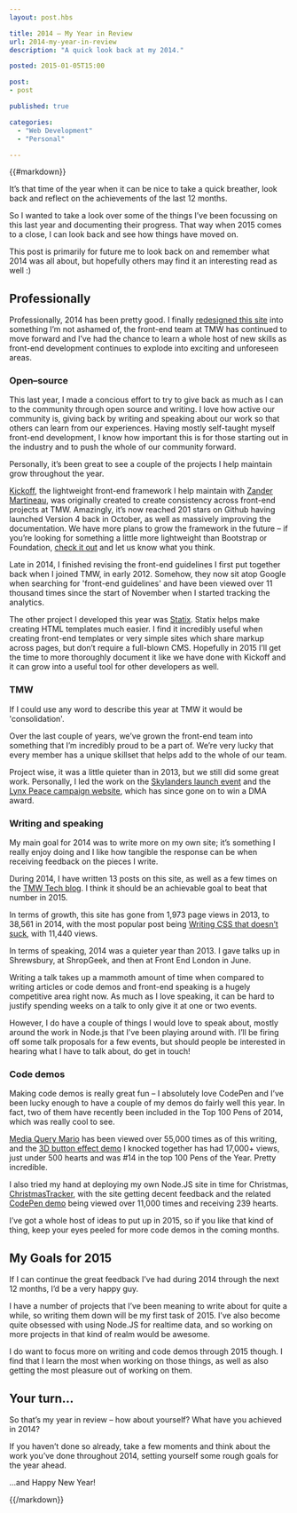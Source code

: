 ```yaml
---
layout: post.hbs

title: 2014 – My Year in Review
url: 2014-my-year-in-review
description: "A quick look back at my 2014."

posted: 2015-01-05T15:00

post:
- post

published: true

categories:
  - "Web Development"
  - "Personal"

---
```


{{#markdown}}

It’s that time of the year when it can be nice to take a quick breather, look back and reflect on the achievements of the last 12 months.

So I wanted to take a look over some of the things I’ve been focussing on this last year and documenting their progress.  That way when 2015 comes to a close, I can look back and see how things have moved on.

This post is primarily for future me to look back on and remember what 2014 was all about, but hopefully others may find it an interesting read as well :)


## Professionally

Professionally, 2014 has been pretty good.  I finally [redesigned this site](/blog/sweating-the-detail) into something I’m not ashamed of, the front-end team at TMW has continued to move forward and I’ve had the chance to learn a whole host of new skills as front-end development continues to explode into exciting and unforeseen areas.


### Open–source

This last year, I made a concious effort to try to give back as much as I can to the community through open source and writing.  I love how active our community is, giving back by writing and speaking about our work so that others can learn from our experiences.  Having mostly self-taught myself front-end development, I know how important this is for those starting out in the industry and to push the whole of our community forward.

Personally, it’s been great to see a couple of the projects I help maintain grow throughout the year.

[Kickoff](http://tmwagency.github.io/kickoff/), the lightweight front-end framework I help maintain with [Zander Martineau](https://twitter.com/mrmartineau), was originally created to create consistency across front-end projects at TMW.  Amazingly, it’s now reached 201 stars on Github having launched Version 4 back in October, as well as massively improving the documentation.  We have more plans to grow the framework in the future – if you’re looking for something a little more lightweight than Bootstrap or Foundation, [check it out](http://tmwagency.github.io/kickoff/) and let us know what you think.

Late in 2014, I finished revising the front-end guidelines I first put together back when I joined TMW, in early 2012.  Somehow, they now sit atop Google when searching for 'front-end guidelines' and have been viewed over 11 thousand times since the start of November when I started tracking the analytics.

The other project I developed this year was [Statix](https://github.com/tmwagency/statix). Statix helps make creating HTML templates much easier.  I find it incredibly useful when creating front-end templates or very simple sites which share markup across pages, but don’t require a full-blown CMS.  Hopefully in 2015 I’ll get the time to more thoroughly document it like we have done with Kickoff and it can grow into a useful tool for other developers as well.

### TMW

If I could use any word to describe this year at TMW it would be 'consolidation'.

Over the last couple of years, we’ve grown the front-end team into something that I’m incredibly proud to be a part of.  We’re very lucky that every member has a unique skillset that helps add to the whole of our team.

Project wise, it was a little quieter than in 2013, but we still did some great work. Personally, I led the work on the [Skylanders launch event](http://ashleynolan.co.uk/work) and the [Lynx Peace campaign website](http://www.lynxpeace.com/), which has since gone on to win a DMA award.


### Writing and speaking

My main goal for 2014 was to write more on my own site; it’s something I really enjoy doing and I like how tangible the response can be when receiving feedback on the pieces I write.

During 2014, I have written 13 posts on this site, as well as a few times on the [TMW Tech blog](http://tech.tmw.co.uk/).  I think it should be an achievable goal to beat that number in 2015.

In terms of growth, this site has gone from 1,973 page views in 2013, to 38,561 in 2014, with the most popular post being [Writing CSS that doesn’t suck](/blog/writing-css-and-sass-that-doesnt-suck), with 11,440 views.

In terms of speaking, 2014 was a quieter year than 2013.  I gave talks up in Shrewsbury, at ShropGeek, and then at Front End London in June.

Writing a talk takes up a mammoth amount of time when compared to writing articles or code demos and front-end speaking is a hugely competitive area right now.  As much as I love speaking, it can be hard to justify spending weeks on a talk to only give it at one or two events.

However, I do have a couple of things I would love to speak about, mostly around the work in Node.js that I’ve been playing around with.  I’ll be firing off some talk proposals for a few events, but should people be interested in hearing what I have to talk about, do get in touch!


### Code demos

Making code demos is really great fun – I absolutely love CodePen and I’ve been lucky enough to have a couple of my demos do fairly well this year.  In fact, two of them have recently been included in the Top 100 Pens of 2014, which was really cool to see.

[Media Query Mario](http://codepen.io/ashleynolan/pen/rpjHg) has been viewed over 55,000 times as of this writing, and the [3D button effect demo](http://codepen.io/ashleynolan/pen/djpCG) I knocked together has had 17,000+ views, just under 500 hearts and was #14 in the top 100 Pens of the Year.  Pretty incredible.

I also tried my hand at deploying my own Node.JS site in time for Christmas, [ChristmasTracker](http://www.christmastracker.com/), with the site getting decent feedback and the related [CodePen demo](http://codepen.io/ashleynolan/pen/WbxNap) being viewed over 11,000 times and receiving 239 hearts.

I’ve got a whole host of ideas to put up in 2015, so if you like that kind of thing, keep your eyes peeled for more code demos in the coming months.


## My Goals for 2015

If I can continue the great feedback I’ve had during 2014 through the next 12 months, I’d be a very happy guy.

I have a number of projects that I’ve been meaning to write about for quite a while, so writing them down will be my first task of 2015.  I’ve also become quite obsessed with using Node.JS for realtime data, and so working on more projects in that kind of realm would be awesome.

I do want to focus more on writing and code demos through 2015 though.  I find that I learn the most when working on those things, as well as also getting the most pleasure out of working on them.



## Your turn…

So that’s my year in review – how about yourself?  What have you achieved in 2014?

If you haven’t done so already, take a few moments and think about the work you’ve done throughout 2014, setting yourself some rough goals for the year ahead.

…and Happy New Year!

{{/markdown}}
